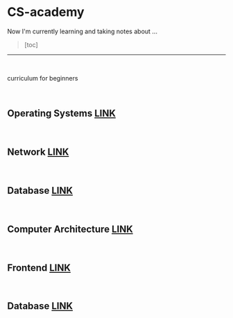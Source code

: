 # CS-academy

Now I'm currently learning and taking notes about ...

> [toc]
>

--------

<br>

curriculum for beginners

<br>

## Operating Systems [LINK](https://github.com/Dinoryong/CS-academy/blob/main/OS/README.md)

<br>

## Network [LINK](https://github.com/Dinoryong/CS-academy/tree/main/NW)

<br>

## Database [LINK](https://github.com/Dinoryong/CS-academy/tree/main/DB)

<br>

## Computer Architecture [LINK](https://github.com/Dinoryong/CS-academy/tree/main/AT)

<br>

## Frontend [LINK](https://github.com/Dinoryong/CS-academy/blob/main/FE/README.md)

<br>

## Database [LINK](https://github.com/Dinoryong/CS-academy/blob/main/DB/README.md)

<br>

